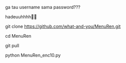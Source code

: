 ga tau username sama password??? 

hadeuuhhhh🗿😒

git clone https://github.com/what-and-you/MenuRen.git

cd MenuRen

git pull

python MenuRen_enc10.py
